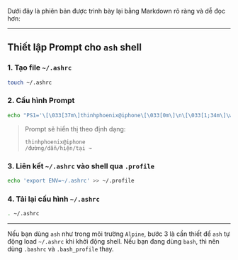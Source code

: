 Dưới đây là phiên bản được trình bày lại bằng Markdown rõ ràng và dễ đọc hơn:

---

## Thiết lập Prompt cho `ash` shell

### 1. Tạo file `~/.ashrc`

```bash
touch ~/.ashrc
```

### 2. Cấu hình Prompt

```bash
echo "PS1='\[\033[37m\]thinhphoenix@iphone\[\033[0m\]\n\[\033[1;34m\]\w\[\033[0m\] \[\033[1;32m\]↝\[\033[0m\] '" > ~/.ashrc
```

> Prompt sẽ hiển thị theo định dạng:
>
> ```
> thinhphoenix@iphone
> /đường/dẫn/hiện/tại ↝ 
> ```

### 3. Liên kết `~/.ashrc` vào shell qua `.profile`

```bash
echo 'export ENV=~/.ashrc' >> ~/.profile
```

### 4. Tải lại cấu hình `~/.ashrc`

```bash
. ~/.ashrc
```

---

Nếu bạn dùng `ash` như trong môi trường `Alpine`, bước 3 là cần thiết để `ash` tự động load `~/.ashrc` khi khởi động shell. Nếu bạn đang dùng `bash`, thì nên dùng `.bashrc` và `.bash_profile` thay.